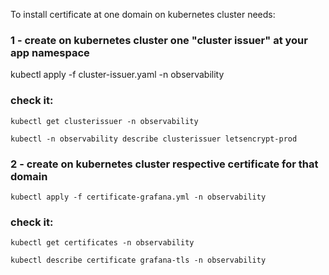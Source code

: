 To install certificate at one domain on kubernetes cluster needs:

### 1 - create on kubernetes cluster one "cluster issuer" at your app namespace

kubectl apply -f cluster-issuer.yaml -n observability

### check it:
```
kubectl get clusterissuer -n observability

kubectl -n observability describe clusterissuer letsencrypt-prod
```


### 2 - create on kubernetes cluster respective certificate for that domain

```
kubectl apply -f certificate-grafana.yml -n observability
```

### check it:

```
kubectl get certificates -n observability

kubectl describe certificate grafana-tls -n observability

```

